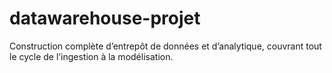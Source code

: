 # datawarehouse-projet
Construction complète d’entrepôt de données et d’analytique, couvrant tout le cycle de l’ingestion à la modélisation.
